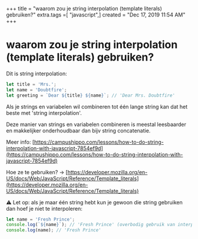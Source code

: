 +++
title = "waarom zou je string interpolation (template literals) gebruiken?"
extra.tags =[ "javascript",]
created = "Dec 17, 2019 11:54 AM"
+++
# waarom zou je string interpolation (template literals) gebruiken?


Dit is string interpolation: 

```jsx
let title = 'Mrs.';
let name = 'Doubtfire';
let greeting = `Dear ${title} ${name}`; // 'Dear Mrs. Doubtfire'
```

Als je strings en variabelen wil combineren tot één lange string kan dat het beste met 'string interpolation'.

Deze manier van strings en variabelen combineren is meestal leesbaarder en makkelijker onderhoudbaar dan bijv string concatenatie.

Meer info:
[https://campushippo.com/lessons/how-to-do-string-interpolation-with-javascript-7854ef9d](https://campushippo.com/lessons/how-to-do-string-interpolation-with-javascript-7854ef9d)

Hoe ze te gebruiken? →
[https://developer.mozilla.org/en-US/docs/Web/JavaScript/Reference/Template_literals](https://developer.mozilla.org/en-US/docs/Web/JavaScript/Reference/Template_literals)

⚠️ Let op: als je maar één string hebt kun je gewoon die string gebruiken dan hoef je niet te interpoleren:

```jsx
let name = 'Fresh Prince';
console.log(`${name}`); // 'Fresh Prince' (overbodig gebruik van interpolatie)
console.log(name); // 'Fresh Prince'
```
